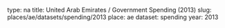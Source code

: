 type: na
title: United Arab Emirates / Government Spending (2013)
slug: places/ae/datasets/spending/2013
place: ae
dataset: spending
year: 2013
